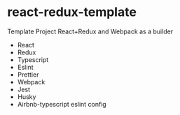 # react-redux-template

Template Project React+Redux and Webpack as a builder

- React
- Redux
- Typescript
- Eslint
- Prettier
- Webpack
- Jest
- Husky
- Airbnb-typescript eslint config
